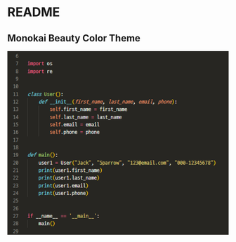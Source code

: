 # README

## Monokai Beauty Color Theme


![VSCode Monokai Beauty Color Theme](monokai_beauty_color_theme_image.png)

